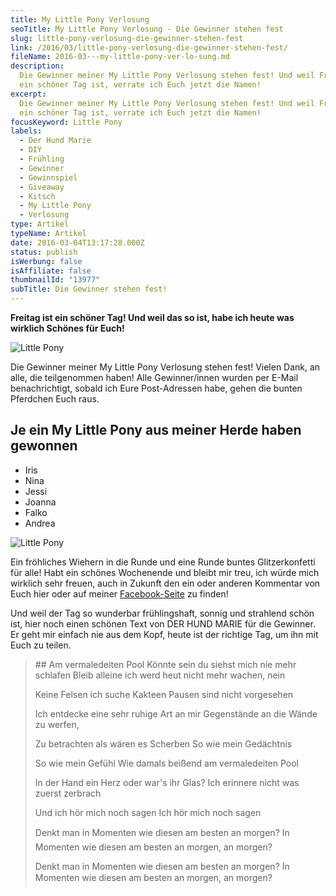 ```yaml
---
title: My Little Pony Ver­lo­sung
seoTitle: My Little Pony Verlosung - Die Gewinner stehen fest
slug: little-pony-verlosung-die-gewinner-stehen-fest
link: /2016/03/little-pony-verlosung-die-gewinner-stehen-fest/
fileName: 2016-03---my-little-pony-ver-lo-sung.md
description:
  Die Gewinner meiner My Little Pony Verlosung stehen fest! Und weil Freitag so
  ein schöner Tag ist, verrate ich Euch jetzt die Namen!
excerpt:
  Die Gewinner meiner My Little Pony Verlosung stehen fest! Und weil Freitag so
  ein schöner Tag ist, verrate ich Euch jetzt die Namen!
focusKeyword: Little Pony
labels:
  - Der Hund Marie
  - DIY
  - Frühling
  - Gewinner
  - Gewinnspiel
  - Giveaway
  - Kitsch
  - My Little Pony
  - Verlosung
type: Artikel
typeName: Artikel
date: 2016-03-04T13:17:28.000Z
status: publish
isWerbung: false
isAffiliate: false
thumbnailId: "13977"
subTitle: Die Ge­win­ner stehen fest!
---
```


<strong>Freitag ist ein schöner Tag! Und weil das so ist, habe ich heute was
wirklich Schönes für Euch!</strong>

![Little Pony](http://cardamonchai.com/wp-content/uploads/2016/03/24988699312_08b4c7bf9e_z-640x427.jpg "My Little Pony aus meiner Herde")

Die Gewinner meiner My Little Pony Verlosung stehen fest! Vielen Dank, an alle,
die teilgenommen haben! Alle Gewinner/innen wurden per E-Mail benachrichtigt,
sobald ich Eure Post-Adressen habe, gehen die bunten Pferdchen Euch raus.

## Je ein My Little Pony aus meiner Herde haben gewonnen

<ul>
    <li>Iris</li>
    <li>Nina</li>
    <li>Jessi</li>
    <li>Joanna</li>
    <li>Falko</li>
    <li>Andrea</li>
</ul>

![Little Pony](http://cardamonchai.com/wp-content/uploads/2016/03/25106861825_c9218b0139_z-640x427.jpg "Schon bald in einem neuen Zuhause")

Ein fröhliches Wiehern in die Runde und eine Runde buntes Glitzerkonfetti für
alle! Habt ein schönes Wochenende und bleibt mir treu, ich würde mich wirklich
sehr freuen, auch in Zukunft den ein oder anderen Kommentar von Euch hier oder
auf meiner
<a href="http://www.facebook.com/cardamonchai" target="_blank" rel="noopener">Facebook-Seite</a>
zu finden!

Und weil der Tag so wunderbar frühlingshaft, sonnig und strahlend schön ist,
hier noch einen schönen Text von DER HUND MARIE für die Gewinner. Er geht mir
einfach nie aus dem Kopf, heute ist der richtige Tag, um ihn mit Euch zu teilen.

<blockquote>
## Am vermaledeiten Pool
Könnte sein du siehst mich nie mehr schlafen
Bleib alleine ich werd heut nicht mehr wachen, nein

Keine Felsen ich suche Kakteen Pausen sind nicht vorgesehen

Ich entdecke eine sehr ruhige Art an mir Gegenstände an die Wände zu werfen,

Zu betrachten als wären es Scherben So wie mein Gedächtnis

So wie mein Gefühl Wie damals beißend am vermaledeiten Pool

In der Hand ein Herz oder war's ihr Glas? Ich erinnere nicht was zuerst zerbrach

Und ich hör mich noch sagen Ich hör mich noch sagen

Denkt man in Momenten wie diesen am besten an morgen? In Momenten wie diesen am
besten an morgen, an morgen?

Denkt man in Momenten wie diesen am besten an morgen? In Momenten wie diesen am
besten an morgen, an morgen?</blockquote>

